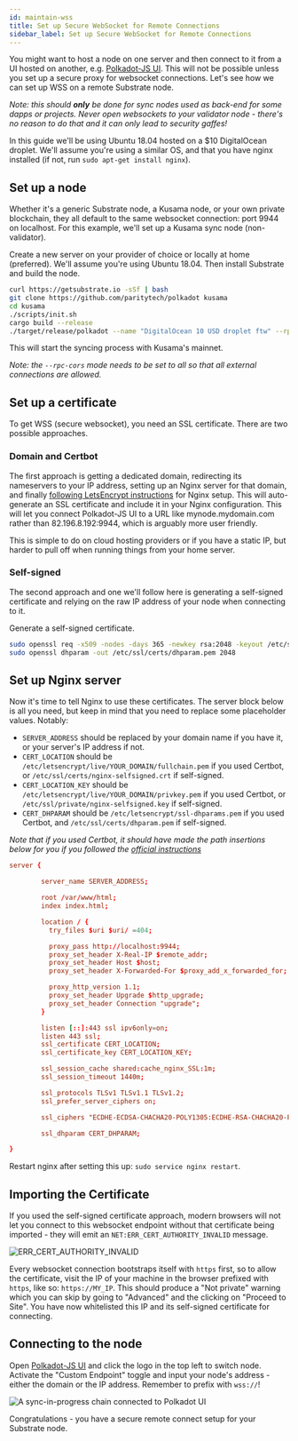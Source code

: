 ```yaml
---
id: maintain-wss
title: Set up Secure WebSocket for Remote Connections
sidebar_label: Set up Secure WebSocket for Remote Connections
---
```


You might want to host a node on one server and then connect to it from a UI hosted on another, e.g.
[Polkadot-JS UI](https://polkadot.js.org/apps). This will not be possible unless you set up a secure
proxy for websocket connections. Let's see how we can set up WSS on a remote Substrate node.

_Note: this should **only** be done for sync nodes used as back-end for some dapps or projects.
Never open websockets to your validator node - there's no reason to do that and it can only lead to
security gaffes!_

In this guide we'll be using Ubuntu 18.04 hosted on a \$10 DigitalOcean droplet. We'll assume you're
using a similar OS, and that you have nginx installed (if not, run `sudo apt-get install nginx`).

## Set up a node

Whether it's a generic Substrate node, a Kusama node, or your own private blockchain, they all
default to the same websocket connection: port 9944 on localhost. For this example, we'll set up a
Kusama sync node (non-validator).

Create a new server on your provider of choice or locally at home (preferred). We'll assume you're
using Ubuntu 18.04. Then install Substrate and build the node.

```bash
curl https://getsubstrate.io -sSf | bash
git clone https://github.com/paritytech/polkadot kusama
cd kusama
./scripts/init.sh
cargo build --release
./target/release/polkadot --name "DigitalOcean 10 USD droplet ftw" --rpc-cors all
```

This will start the syncing process with Kusama's mainnet.

_Note: the `--rpc-cors` mode needs to be set to all so that all external connections are allowed._

## Set up a certificate

To get WSS (secure websocket), you need an SSL certificate. There are two possible approaches.

### Domain and Certbot

The first approach is getting a dedicated domain, redirecting its nameservers to your IP address,
setting up an Nginx server for that domain, and finally
[following LetsEncrypt instructions](https://certbot.eff.org/lets-encrypt/ubuntubionic-nginx.html)
for Nginx setup. This will auto-generate an SSL certificate and include it in your Nginx
configuration. This will let you connect Polkadot-JS UI to a URL like mynode.mydomain.com rather
than 82.196.8.192:9944, which is arguably more user friendly.

This is simple to do on cloud hosting providers or if you have a static IP, but harder to pull off
when running things from your home server.

### Self-signed

The second approach and one we'll follow here is generating a self-signed certificate and relying on
the raw IP address of your node when connecting to it.

Generate a self-signed certificate.

```bash
sudo openssl req -x509 -nodes -days 365 -newkey rsa:2048 -keyout /etc/ssl/private/nginx-selfsigned.key -out /etc/ssl/certs/nginx-selfsigned.crt
sudo openssl dhparam -out /etc/ssl/certs/dhparam.pem 2048
```

## Set up Nginx server

Now it's time to tell Nginx to use these certificates. The server block below is all you need, but
keep in mind that you need to replace some placeholder values. Notably:

- `SERVER_ADDRESS` should be replaced by your domain name if you have it, or your server's IP
  address if not.
- `CERT_LOCATION` should be `/etc/letsencrypt/live/YOUR_DOMAIN/fullchain.pem` if you used Certbot,
  or `/etc/ssl/certs/nginx-selfsigned.crt` if self-signed.
- `CERT_LOCATION_KEY` should be `/etc/letsencrypt/live/YOUR_DOMAIN/privkey.pem` if you used Certbot,
  or `/etc/ssl/private/nginx-selfsigned.key` if self-signed.
- `CERT_DHPARAM` should be `/etc/letsencrypt/ssl-dhparams.pem` if you used Certbot, and
  `/etc/ssl/certs/dhparam.pem` if self-signed.

_Note that if you used Certbot, it should have made the path insertions below for you if you
followed the [official instructions](https://certbot.eff.org/lets-encrypt/ubuntubionic-nginx.html)_

```conf
server {

        server_name SERVER_ADDRESS;

        root /var/www/html;
        index index.html;

        location / {
          try_files $uri $uri/ =404;

          proxy_pass http://localhost:9944;
          proxy_set_header X-Real-IP $remote_addr;
          proxy_set_header Host $host;
          proxy_set_header X-Forwarded-For $proxy_add_x_forwarded_for;

          proxy_http_version 1.1;
          proxy_set_header Upgrade $http_upgrade;
          proxy_set_header Connection "upgrade";
        }

        listen [::]:443 ssl ipv6only=on;
        listen 443 ssl;
        ssl_certificate CERT_LOCATION;
        ssl_certificate_key CERT_LOCATION_KEY;

        ssl_session_cache shared:cache_nginx_SSL:1m;
        ssl_session_timeout 1440m;

        ssl_protocols TLSv1 TLSv1.1 TLSv1.2;
        ssl_prefer_server_ciphers on;

        ssl_ciphers "ECDHE-ECDSA-CHACHA20-POLY1305:ECDHE-RSA-CHACHA20-POLY1305:ECDHE-ECDSA-AES128-GCM-SHA256:ECDHE-RSA-AES128-GCM-SHA256:ECDHE-ECDSA-AES256-GCM-SHA384:ECDHE-RSA-AES256-GCM-SHA384:DHE-RSA-AES128-GCM-SHA256:DHE-RSA-AES256-GCM-SHA384:ECDHE-ECDSA-AES128-SHA256:ECDHE-RSA-AES128-SHA256:ECDHE-ECDSA-AES128-SHA:ECDHE-RSA-AES256-SHA384:ECDHE-RSA-AES128-SHA:ECDHE-ECDSA-AES256-SHA384:ECDHE-ECDSA-AES256-SHA:ECDHE-RSA-AES256-SHA:DHE-RSA-AES128-SHA256:DHE-RSA-AES128-SHA:DHE-RSA-AES256-SHA256:DHE-RSA-AES256-SHA:ECDHE-ECDSA-DES-CBC3-SHA:ECDHE-RSA-DES-CBC3-SHA:EDH-RSA-DES-CBC3-SHA:AES128-GCM-SHA256:AES256-GCM-SHA384:AES128-SHA256:AES256-SHA256:AES128-SHA:AES256-SHA:DES-CBC3-SHA:!DSS";

        ssl_dhparam CERT_DHPARAM;

}
```

Restart nginx after setting this up: `sudo service nginx restart`.

## Importing the Certificate

If you used the self-signed certificate approach, modern browsers will not let you connect to this
websocket endpoint without that certificate being imported - they will emit an
`NET:ERR_CERT_AUTHORITY_INVALID` message.

![ERR_CERT_AUTHORITY_INVALID](/img/wss/wss04.png)

Every websocket connection bootstraps itself with `https` first, so to allow the certificate, visit
the IP of your machine in the browser prefixed with `https`, like so: `https://MY_IP`. This should
produce a "Not private" warning which you can skip by going to "Advanced" and the clicking on
"Proceed to Site". You have now whitelisted this IP and its self-signed certificate for connecting.

## Connecting to the node

Open [Polkadot-JS UI](https://polkadot.js.org/apps) and click the logo in the top left to switch
node. Activate the "Custom Endpoint" toggle and input your node's address - either the domain or the
IP address. Remember to prefix with `wss://`!

![A sync-in-progress chain connected to Polkadot UI](/img/wss/wss01.jpg)

Congratulations - you have a secure remote connect setup for your Substrate node.
